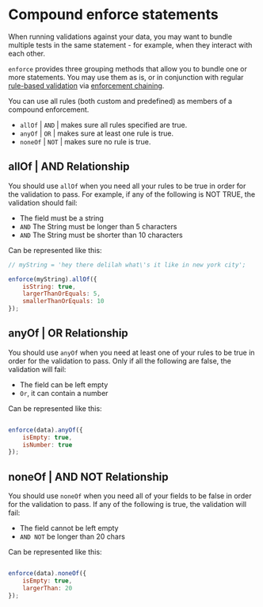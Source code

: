 # Compound enforce statements
When running validations against your data, you may want to bundle multiple tests in the same statement - for example, when they interact with each other.

`enforce` provides three grouping methods that allow you to bundle one or more statements. You may use them as is, or in conjunction with regular [rule-based validation](../rules/README.md) via [enforcement chaining](../README.md#chaining-enforce-functions).

You can use all rules (both custom and predefined) as members of a compound enforcement.


* `allOf`  | `AND` | makes sure all rules specified are true.
* `anyOf`  | `OR`  | makes sure at least one rule is true.
* `noneOf` | `NOT` | makes sure no rule is true.

## allOf  |  AND Relationship
You should use `allOf` when you need all your rules to be true in order for the validation to pass. For example, if any of the following is NOT TRUE, the validation should fail:

* The field must be a string
* `AND` The String must be longer than 5 characters
* `AND` The String must be shorter than 10 characters

Can be represented like this:

```js
// myString = 'hey there delilah what\'s it like in new york city';

enforce(myString).allOf({
    isString: true,
    largerThanOrEquals: 5,
    smallerThanOrEquals: 10
});
```

## anyOf  |  OR Relationship
You should use `anyOf` when you need at least one of your rules to be true in order for the validation to pass. Only if all the following are false, the validation will fail:

* The field can be left empty
* `Or`, it can contain a number

Can be represented like this:

```js

enforce(data).anyOf({
    isEmpty: true,
    isNumber: true
});
```

## noneOf  |  AND NOT Relationship
You should use `noneOf` when you need all of your fields to be false in order for the validation to pass. If any of the following is true, the validation will fail:

* The field cannot be left empty
* `AND NOT` be longer than 20 chars

Can be represented like this:

```js

enforce(data).noneOf({
    isEmpty: true,
    largerThan: 20
});
```